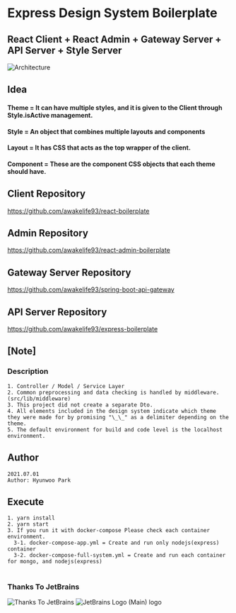 # Express Design System Boilerplate

## React Client + React Admin + Gateway Server + API Server + Style Server

![Architecture](https://user-images.githubusercontent.com/20429356/158008003-23315066-bca4-402c-af4e-10d81a886ec7.png)

## Idea

#### Theme = It can have multiple styles, and it is given to the Client through Style.isActive management.

#### Style = An object that combines multiple layouts and components

#### Layout = It has CSS that acts as the top wrapper of the client.

#### Component = These are the component CSS objects that each theme should have.

## Client Repository

https://github.com/awakelife93/react-boilerplate

## Admin Repository

https://github.com/awakelife93/react-admin-boilerplate

## Gateway Server Repository

https://github.com/awakelife93/spring-boot-api-gateway

## API Server Repository

https://github.com/awakelife93/express-boilerplate

## [Note]

### Description

```
1. Controller / Model / Service Layer
2. Common preprocessing and data checking is handled by middleware. (src/lib/middleware)
3. This project did not create a separate Dto.
4. All elements included in the design system indicate which theme they were made for by promising "\_\_" as a delimiter depending on the theme.
5. The default environment for build and code level is the localhost environment.
```

## Author

```
2021.07.01
Author: Hyunwoo Park
```

## Execute

```
1. yarn install
2. yarn start
3. If you run it with docker-compose Please check each container environment.
  3-1. docker-compose-app.yml = Create and run only nodejs(express) container
  3-2. docker-compose-full-system.yml = Create and run each container for mongo, and nodejs(express)
```

#
### Thanks To JetBrains
![Thanks To JetBrains](https://user-images.githubusercontent.com/20429356/156112274-1e0d4de3-b62d-4a67-989b-dadb52a2ff3f.png)
![JetBrains Logo (Main) logo](https://resources.jetbrains.com/storage/products/company/brand/logos/jb_beam.png)
